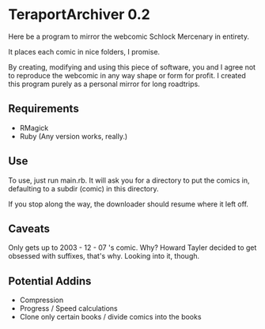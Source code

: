 TeraportArchiver 0.2
============

Here be a program to mirror the webcomic Schlock Mercenary in entirety.

It places each comic in nice folders, I promise.

By creating, modifying and using this piece of software, you and I agree
not to reproduce the webcomic in any way shape or form for profit. I 
created this program purely as a personal mirror for long roadtrips.

Requirements
------------

* RMagick
* Ruby (Any version works, really.)

Use
---

To use, just run main.rb. It will ask you for a directory to put the comics in, defaulting to a subdir (comic) in this directory.

If you stop along the way, the downloader should resume where it left off.

Caveats
-------

Only gets up to 2003 - 12 - 07 's  comic. Why?
Howard Tayler decided to get obsessed with suffixes, that's why.
Looking into it, though.

Potential Addins
----------------

* Compression
* Progress / Speed calculations
* Clone only certain books / divide comics into the books
